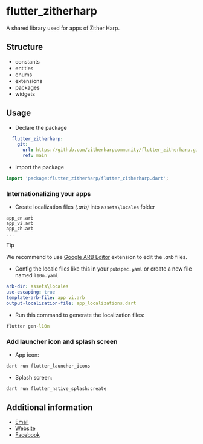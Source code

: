 # flutter_zitherharp

A shared library used for apps of Zither Harp.

## Structure
- constants
- entities
- enums
- extensions
- packages
- widgets

## Usage
- Declare the package

```yaml
  flutter_zitherharp:
    git: 
      url: https://github.com/zitherharpcommunity/flutter_zitherharp.git
      ref: main
```

- Import the package

```dart
import 'package:flutter_zitherharp/flutter_zitherharp.dart';
```

### Internationalizing your apps
- Create localization files *(.arb)* into `assets\locales` folder
```
app_en.arb
app_vi.arb
app_zh.arb
...
```

> [!TIP] 
> We recommend to use [Google ARB Editor](https://marketplace.visualstudio.com/items?itemName=Google.arb-editor) extension to edit the *.arb* files.

- Config the locale files like this in your `pubspec.yaml` or create a new file named `l10n.yaml`
```yaml
arb-dir: assets\locales
use-escaping: true
template-arb-file: app_vi.arb
output-localization-file: app_localizations.dart
```

- Run this command to generate the localization files:
```cmd
flutter gen-l10n
```

### Add launcher icon and splash screen
- App icon:
```cmd
dart run flutter_launcher_icons
```

- Splash screen:
```cmd
dart run flutter_native_splash:create
```

## Additional information

- [Email](zh.zitherharp@gmail.com)
- [Website](http://zitherharp.dev/)
- [Facebook](https://www.facebook.com/zitherharp/)
